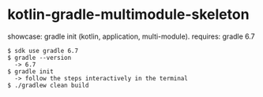 # kotlin-gradle-multimodule-skeleton
showcase: gradle init (kotlin, application, multi-module). 
requires: gradle 6.7

```
$ sdk use gradle 6.7
$ gradle --version 
  -> 6.7
$ gradle init
  -> follow the steps interactively in the terminal
$ ./gradlew clean build
```

